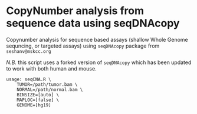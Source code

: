 # CopyNumber analysis from sequence data using seqDNAcopy

Copynumber analysis for sequence based assays (shallow Whole Genome sequncing, or targeted assays) using `seqDNAcopy` package from `seshanv@mskcc.org`

_N.B._ this script uses a forked version of `seqDNAcopy` which has been updated to work with both human and mouse.

```{bash}
usage: seqCNA.R \
	TUMOR=/path/tumor.bam \
	NORMAL=/path/normal.bam \
	BINSIZE=[auto] \
	MAPLOC=[false] \
	GENOME=[hg19]
```

